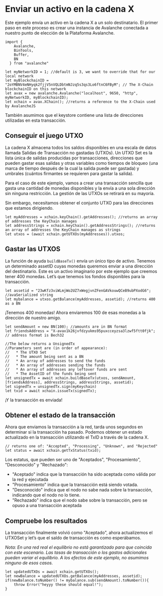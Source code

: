 # Enviar un activo en la cadena X

Este ejemplo envía un activo en la cadena X a un solo destinatario. El primer paso en este proceso es crear una instancia de Avalanche conectada a nuestro punto de elección de la Plataforma Avalanche.

```text
import {
    Avalanche,
    BinTools,
    Buffer,
    BN
  } from "avalanche"

let myNetworkID = 1; //default is 3, we want to override that for our local network
let myBlockchainID = "2oYMBNV4eNHyqk2fjjV5nVQLDbtmNJzq5s3qs3Lo6ftnC6FByM"; // The X-Chain blockchainID on this network
let avax = new avalanche.Avalanche("localhost", 9650, "http", myNetworkID, myBlockchainID);
let xchain = avax.XChain(); //returns a reference to the X-Chain used by AvalancheJS
```

También asumimos que el keystore contiene una lista de direcciones utilizadas en esta transacción.

## Conseguir el juego UTXO<a id="getting-the-utxo-set"></a>

La cadena X almacena todos los saldos disponibles en una escala de datos llamada Salidas de Transacción no gastadas \(UTXOs\). Un UTXO Set es la lista única de salidas producidas por transacciones, direcciones que pueden gastar esas salidas y otras variables como tiempos de bloqueo \(una marca de tiempo después de la cual la salida puede ser gastada\) y umbrales \(cuántos firmantes se requieren para gastar la salida\).

Para el caso de este ejemplo, vamos a crear una transacción sencilla que gasta una cantidad de monedas disponibles y la envía a una sola dirección sin ninguna restricción. La gestión de las UTXOs se retirará en su mayoría.

Sin embargo, necesitamos obtener el conjunto UTXO para las direcciones que estamos dirigiendo.

```text
let myAddresses = xchain.keyChain().getAddresses(); //returns an array of addresses the KeyChain manages
let addressStrings = xchain.keyChain().getAddressStrings(); //returns an array of addresses the KeyChain manages as strings
let utxos = (await xchain.getUTXOs(myAddresses)).utxos;
```

## Gastar las UTXOS<a id="spending-the-utxos"></a>

La función de ayuda `buildBaseTx()` envía un único tipo de activo. Tenemos un determinado assetID cuyas monedas queremos enviar a una dirección del destinatario. Este es un activo imaginario por este ejemplo que creemos tener 400 monedas. Let’s que tenemos los fondos disponibles para la transacción.

```text
let assetid = "23wKfz3viWLmjWo2UZ7xWegjvnZFenGAVkouwQCeB9ubPXodG6"; //avaSerialized string
let mybalance = utxos.getBalance(myAddresses, assetid); //returns 400 as a BN
```

¡Tenemos 400 monedas! Ahora enviaremos 100 de esas monedas a la dirección de nuestro amigo.

```text
let sendAmount = new BN(100); //amounts are in BN format
let friendsAddress = "X-avax1k26jvfdzyukms95puxcceyzsa3lzwf5ftt0fjk"; // address format is Bech32

//The below returns a UnsignedTx
//Parameters sent are (in order of appearance):
//   * The UTXO Set
//   * The amount being sent as a BN
//   * An array of addresses to send the funds
//   * An array of addresses sending the funds
//   * An array of addresses any leftover funds are sent
//   * The AssetID of the funds being sent
let unsignedTx = await xchain.buildBaseTx(utxos, sendAmount, [friendsAddress], addressStrings, addressStrings, assetid);
let signedTx = unsignedTx.sign(myKeychain)
let txid = await xchain.issueTx(signedTx);
```

¡Y la transacción es enviada!

## Obtener el estado de la transacción<a id="get-the-status-of-the-transaction"></a>

Ahora que enviamos la transacción a la red, tarda unos segundos en determinar si la transacción ha pasado. Podemos obtener un estado actualizado en la transacción utilizando el TxID a través de la cadena X.

```text
// returns one of: "Accepted", "Processing", "Unknown", and "Rejected"
let status = await xchain.getTxStatus(txid);
```

Los estatus, que pueden ser uno de "Aceptados", "Procesamiento", "Desconocido" y "Rechazado":

* "Aceptado" indica que la transacción ha sido aceptada como válida por la red y ejecutada
* "Procesamiento" indica que la transacción está siendo votada.
* "Desconocido" indica que el nodo no sabe nada sobre la transacción, indicando que el nodo no lo tiene.
* "Rechazado" indica que el nodo sabe sobre la transacción, pero se opuso a una transacción aceptada

## Compruebe los resultados<a id="check-the-results"></a>

La transacción finalmente volvió como "Aceptado", ahora actualizemos el UTXOSet y let’s que el saldo de transacción es como esperábamos.

_Nota: En una red real el equilibrio no está garantizado para que coincida con este escenario. Las tasas de transacción o los gastos adicionales pueden variar el equilibrio. A los efectos de este ejemplo, no asumimos ninguno de esos casos._

```text
let updatedUTXOs = await xchain.getUTXOs();
let newBalance = updatedUTXOs.getBalance(myAddresses, assetid);
if(newBalance.toNumber() != mybalance.sub(sendAmount).toNumber()){
    throw Error("heyyy these should equal!");
}
```

